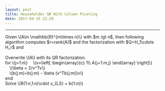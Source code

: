 ```yaml
---
layout: post
title: Householder QR With Column Pivoting
date: 2017-04-15 22:29
---
```


----------------
<div>
Given \(A\in \mathbb{R}^{m\times n}\) with $m /gt n$, then following algorithm computes $r=rank(A)$ and the factorization with $Q=H_1\cdots H_r$ and  
<br/>
<br/>
Overwrite \(A\) with its QR factorization.<br/>
for \(j=1:n\)
&emsp;\(v=\left[
    \begin{array}{c}
    1\\
    A(j+1:m,j)
    \end{array}
\right]\)<br/>
&emsp;\(\beta = 2/v^Tv\) <br/>
&emsp;\(b(j:m)=b(j:m) - \beta (v^Tb(j:m))v\)<br/>
end<br/>
Solve \(R(1:n,1:n)\cdot x_{LS} = b(1:n)\)<br/>
</div>

